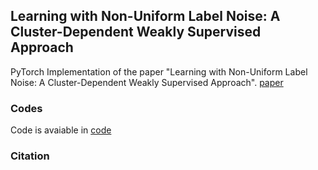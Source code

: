 ## Learning with Non-Uniform Label Noise: A Cluster-Dependent Weakly Supervised Approach

PyTorch Implementation of the paper "Learning with Non-Uniform Label Noise: A Cluster-Dependent Weakly Supervised Approach". [paper](#)

### Codes

Code is avaiable in [code](./code)

### Citation

~~~latex
~~~